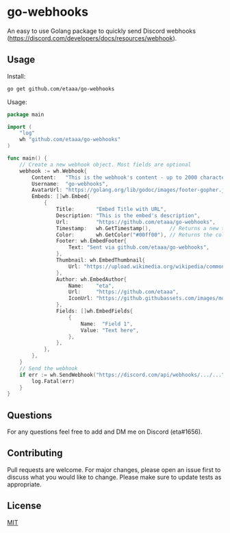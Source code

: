 # go-webhooks

An easy to use Golang package to quickly send Discord webhooks (https://discord.com/developers/docs/resources/webhook).

## Usage

Install:
```bash
go get github.com/etaaa/go-webhooks
```

Usage:
```go
package main

import (
	"log"
	wh "github.com/etaaa/go-webhooks"
)

func main() {
	// Create a new webhook object. Most fields are optional
	webhook := wh.Webhook{
		Content:   "This is the webhook's content - up to 2000 characters long.",
		Username:  "go-webhooks",
		AvatarUrl: "https://golang.org/lib/godoc/images/footer-gopher.jpg",
		Embeds: []wh.Embed{
			{
				Title:       "Embed Title with URL",
				Description: "This is the embed's description",
				Url:         "https://github.com/etaaa/go-webhooks",
				Timestamp:   wh.GetTimestamp(),      // Returns a new timestamp matching Discords format
				Color:       wh.GetColor("#00ff00"), // Returns the color in decimal value matching Discords format
				Footer: wh.EmbedFooter{
					Text: "Sent via github.com/etaaa/go-webhooks",
				},
				Thumbnail: wh.EmbedThumbnail{
					Url: "https://upload.wikimedia.org/wikipedia/commons/thumb/0/05/Go_Logo_Blue.svg/1200px-Go_Logo_Blue.svg.png",
				},
				Author: wh.EmbedAuthor{
					Name:    "eta",
					Url:     "https://github.com/etaaa",
					IconUrl: "https://github.githubassets.com/images/modules/logos_page/GitHub-Mark.png",
				},
				Fields: []wh.EmbedFields{
					{
						Name:  "Field 1",
						Value: "Text here",
					},
				},
			},
		},
	}
	// Send the webhook
	if err := wh.SendWebhook("https://discord.com/api/webhooks/.../...", webhook, true); err != nil {
		log.Fatal(err)
	}
}
```

## Questions
For any questions feel free to add and DM me on Discord (eta#1656).

## Contributing
Pull requests are welcome. For major changes, please open an issue first to discuss what you would like to change. Please make sure to update tests as appropriate.

## License
[MIT](https://choosealicense.com/licenses/mit/)
